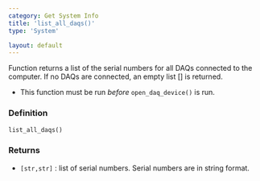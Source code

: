 ```yaml
---
category: Get System Info
title: 'list_all_daqs()'
type: 'System'

layout: default
---
```


Function returns a list of the serial numbers for all DAQs connected to the computer. If no DAQs are connected, an empty list [] is returned.

* This function must be run *before* `open_daq_device()` is run.

### Definition 

```python
list_all_daqs()
```

### Returns

* `[str,str]` : list of serial numbers. Serial numbers are in string format.
